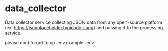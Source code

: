 # data_collector
Data collector service collecting JSON data from any open-source platform 
(ex: https://jsonplaceholder.typicode.com/) and passing it to the processing service.

please dont forget to cp .env.example .env